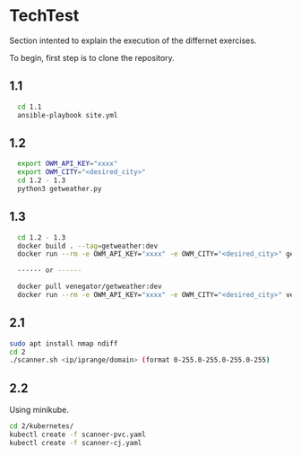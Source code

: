 # TechTest

Section intented to explain the execution of the differnet exercises.

To begin, first step is to clone the repository.

## 1.1

```bash
  cd 1.1
  ansible-playbook site.yml
```

## 1.2

```bash
  export OWM_API_KEY="xxxx"
  export OWM_CITY="<desired_city>"
  cd 1.2 - 1.3
  python3 getweather.py
```

## 1.3

```bash
  cd 1.2 - 1.3
  docker build . --tag=getweather:dev
  docker run --rm -e OWM_API_KEY="xxxx" -e OWM_CITY="<desired_city>" getweather:dev

  ------ or ------

  docker pull venegator/getweather:dev
  docker run --rm -e OWM_API_KEY="xxxx" -e OWM_CITY="<desired_city>" venegator/getweather:dev
```

## 2.1

```bash
sudo apt install nmap ndiff
cd 2
./scanner.sh <ip/iprange/domain> (format 0-255.0-255.0-255.0-255)
```

## 2.2

Using minikube.

```bash
cd 2/kubernetes/
kubectl create -f scanner-pvc.yaml
kubectl create -f scanner-cj.yaml
```
